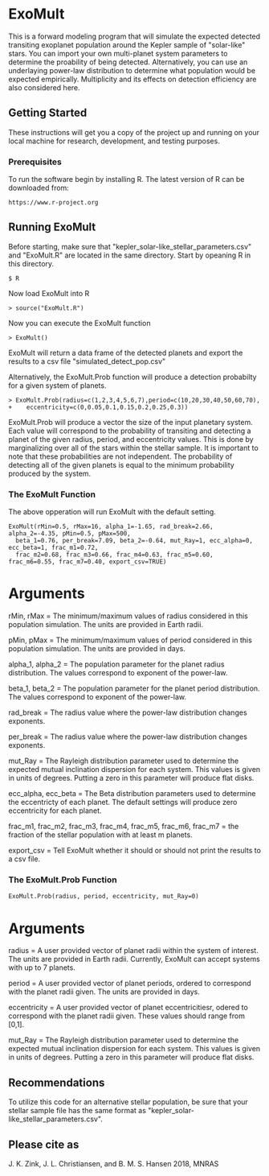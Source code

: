 # ExoMult

This is a forward modeling program that will simulate the expected detected transiting exoplanet population around the Kepler sample of "solar-like" stars. You can import your own multi-planet system parameters to determine the proability of being detected. Alternatively, you can use an underlaying power-law distribution to determine what population would be expected empirically. Multiplicity and its effects on detection efficiency are also considered here.

## Getting Started

These instructions will get you a copy of the project up and running on your local machine for research, development, and testing purposes. 

### Prerequisites

To run the software begin by installing R. The latest version of R can be downloaded from:
```
https://www.r-project.org
```

## Running ExoMult

Before starting, make sure that "kepler_solar-like_stellar_parameters.csv" and "ExoMult.R" are located in the same directory. Start by opeaning R in this directory.

```
$ R
```
Now load ExoMult into R
```
> source("ExoMult.R")
```
Now you can execute the ExoMult function
```
> ExoMult()
```
ExoMult will return a data frame of the detected planets and export the results to a csv file "simulated_detect_pop.csv"

Alternatively, the ExoMult.Prob function will produce a detection probabilty for a given system of planets.
```
> ExoMult.Prob(radius=c(1,2,3,4,5,6,7),period=c(10,20,30,40,50,60,70),
+    eccentricity=c(0,0.05,0.1,0.15,0.2,0.25,0.3))
```

ExoMult.Prob will produce a vector the size of the input planetary system. Each value will correspond to the probability of transiting and detecting a planet of the given radius, period, and eccentricity values. This is done by marginalizing over all of the stars within the stellar sample. It is important to note that these probabilities are not independent. The probability of detecting all of the given planets is equal to the minimum probability produced by the system.


### The ExoMult Function

The above opperation will run ExoMult with the default setting.
```
ExoMult(rMin=0.5, rMax=16, alpha_1=-1.65, rad_break=2.66, alpha_2=-4.35, pMin=0.5, pMax=500, 
  beta_1=0.76, per_break=7.09, beta_2=-0.64, mut_Ray=1, ecc_alpha=0, ecc_beta=1, frac_m1=0.72,
  frac_m2=0.68, frac_m3=0.66, frac_m4=0.63, frac_m5=0.60, frac_m6=0.55, frac_m7=0.40, export_csv=TRUE)
```
# Arguments


rMin, rMax   =   The minimum/maximum values of radius considered in this population simulation. The units are provided in Earth radii.


pMin, pMax = The minimum/maximum values of period considered in this population simulation. The units are provided in days.


alpha_1, alpha_2 = The population parameter for the planet radius distribution. The values correspond to exponent of the power-law.


beta_1, beta_2 = The population parameter for the planet period distribution. The values correspond to exponent of the power-law.


rad_break = The radius value where the power-law distribution changes exponents.  


per_break = The radius value where the power-law distribution changes exponents.  


mut_Ray = The Rayleigh distribution parameter used to determine the expected mutual inclination dispersion for each system. This values is given in units of degrees. Putting a zero in this parameter will produce flat disks. 


ecc_alpha, ecc_beta = The Beta distribution parameters used to determine the eccentricty of each planet. The default settings will produce zero eccentricity for each planet.


frac_m1, frac_m2, frac_m3, frac_m4, frac_m5, frac_m6, frac_m7 = the fraction of the stellar population with at least m planets.


export_csv = Tell ExoMult whether it should or should not print the results to a csv file.


### The ExoMult.Prob Function

```
ExoMult.Prob(radius, period, eccentricity, mut_Ray=0)
```
# Arguments


radius = A user provided vector of planet radii within the system of interest. The units are provided in Earth radii. Currently, ExoMult can accept systems with up to 7 planets.


period = A user provided vector of planet periods, ordered to correspond with the planet radii given. The units are provided in days.

eccentricity = A user provided vector of planet eccentricitiesr, odered to correspond with the planet radii given. These values should range from [0,1].


mut_Ray = The Rayleigh distribution parameter used to determine the expected mutual inclination dispersion for each system. This values is given in units of degrees. Putting a zero in this parameter will produce flat disks.



## Recommendations

To utilize this code for an alternative stellar population, be sure that your stellar sample file has the same format as "kepler_solar-like_stellar_parameters.csv". 

## Please cite as
J. K. Zink, J. L. Christiansen, and  B. M. S. Hansen 2018, MNRAS 


